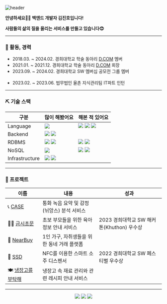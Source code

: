![header](https://github.com/lomayd/lomayd/assets/82189072/c77be887-694e-4a5e-ae7c-5084c5d993ae)

**안녕하세요👋🏻 백엔드 개발자 김진호입니다!**

**사람들의 삶의 질을 올리는 서비스를 만들고 있습니다😊**

---

### 🎒 활동, 경력
- 2018.03. ~ 2024.02. 경희대학교 학술 동아리 [D.COM](https://github.com/Dcom-KHU) 멤버
- 2021.01. ~ 2021.12. 경희대학교 학술 동아리 [D.COM](https://github.com/Dcom-KHU) 회장
- 2023.09. ~ 2024.02. 경희대학교 SW 멤버십 공모전 그룹 멤버
<br/></br>
- 2023.02. ~ 2023.06. 법무법인 율촌 지식관리팀 IT파트 인턴

---

### ⛏️ 기술 스택

구분|많이 해봤어요|해본 적 있어요
---|---|---|
Language|<a><img src="https://img.shields.io/badge/Java-EA4335?style=flat-square&logo=openjdk&logoColor=ffffff"></a>|<img src="https://img.shields.io/badge/C-%2300599C?style=flat-square&logo=c&logoColor=ffffff"></a> <img src="https://img.shields.io/badge/C++-%2300599C?style=flat-square&logo=c%2B%2B&logoColor=ffffff"> <img src="https://img.shields.io/badge/Python-3776AB?style=flat-square&logo=Python&logoColor=ffffff"></a>
Backend|<a><img src="https://img.shields.io/badge/Spring-6DB33F?style=flat-square&logo=spring&logoColor=ffffff"></a> <a><img src="https://img.shields.io/badge/SpringBoot-6DB33F?style=flat-square&logo=springboot&logoColor=ffffff"></a>
RDBMS|<a><img src="https://img.shields.io/badge/MySQL-4479A1?style=flat-square&logo=MySQL&logoColor=ffffff"/></a> <a><img src="https://img.shields.io/badge/Microsoft%20SQL%20Server-CC2927?style=flat-square&logo=microsoft%20sql%20server&logoColor=ffffff"/></a>|<img src="https://img.shields.io/badge/Oracle-F80000?style=flat-square&logo=oracle&logoColor=ffffff"/></a> <img src="https://img.shields.io/badge/PostgreSQL-%23316192?style=flat-square&logo=postgresql&logoColor=ffffff"/></a>
NoSQL|<a><img src="https://img.shields.io/badge/MongoDB-6DB33F?style=flat-square&logo=MongoDB&logoColor=ffffff"/></a>|<img src="https://img.shields.io/badge/Redis-%23DD0031?style=flat-square&logo=redis&logoColor=ffffff"/></a> <img src="https://img.shields.io/badge/-ElasticSearch-005571?style=flat-square&logo=elasticsearch&logoColor=ffffff"/></a>
Infrastructure|<a><img src="https://img.shields.io/badge/Docker-2496ED?style=flat-square&logo=Docker&logoColor=ffffff"/></a> <a><img src="https://img.shields.io/badge/Amazon%20AWS-232F3E?style=flat-square&logo=Amazon%20AWS&logoColor=ffffff"/></a>

---

### 📝 프로젝트
이름|내용|성과
---|---|---|
📞 [CASE](https://github.com/khu-capstone-design-case/case-backend)|통화 녹음 요약 및 감정(뉘앙스) 분석 서비스
👶🏻 [금시초문](https://github.com/khuthon-parenting-sim/parenting-sim-backend)|초보 부모들을 위한 육아 정보 안내 서비스|2023 경희대학교 SW 해커톤(Khuthon) 우수상
🥕 [NearBuy](https://github.com/Dcom-KHU/nearbuy-backend)|1인 가구, 자취생들을 위한 동네 거래 플랫폼|
🍺 [SSD](https://github.com/new-tech-project-2/ssd-backend)|NFC를 이용한 스마트 소주 디스펜서|2022 경희대학교 SW 페스티벌 우수상
🍽️ [냉장고를 부탁해](https://github.com/Dcom-KHU/refrigerator-api-server)|냉장고 속 재료 관리와 관련 레시피 안내 서비스|

---

<div align="center">
  <a href="mailto:jinho1016@naver.com"><img src="https://img.shields.io/badge/Email-03C75A?style=flat-square&logo=Naver&logoColor=ffffff"/></a>
  <a href="https://lomayd.github.io/"><img src="https://img.shields.io/badge/Blog-4285F4?style=flat-square&logo=google-docs&logoColor=ffffff"/></a>
  <a href="https://lomayd.github.io/portfolio"><img src="https://img.shields.io/badge/Portfolio-000000?style=flat-square&logo=Notion&logoColor=ffffff"/></a>
</div>
